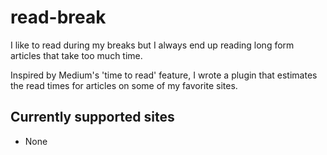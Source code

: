 # read-break

I like to read during my breaks but I always end up reading long form articles that take too much time.

Inspired by Medium's 'time to read' feature, I wrote a plugin that estimates the read times for articles on some of my favorite sites.

## Currently supported sites

* None
